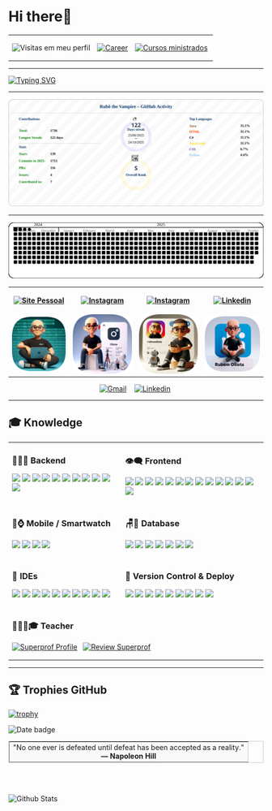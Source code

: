 
# Hi there🥳

 

<table width="100%">
 <tbody style="text-align:center">
 <tr width="100%">
  <td>
   
![Visitas em meu perfil](https://komarev.com/ghpvc/?username=oliota&color=ff0000&label=Welcome+to+my+profile+you+are+visitor+nº:)

  </td>
  
  
  <td>
   
[![Career](https://img.shields.io/badge/dynamic/json?color=blue&label=Career&query=$.years&url=https://oliota.herokuapp.com/career-years&logo=Coveralls)](https://oliota.com/cv)

  </td>
  
  
  <td>
   
[![Cursos ministrados](https://img.shields.io/badge/Courses%20taught-36-green?logo=sqlite&logoColor=white)](https://oliota.com/cursos)&nbsp;

  </td>
 </tr>
 
</tbody>
</table>



---
<!--

<table>
<tbody style="text-align:center">
<tr>
<td>
 
![Oliota's GitHub stats](https://github-readme-stats.vercel.app/api?username=oliota&show_icons=true&theme=vue) 
 
</td>
<td>
 
![Top Langs](https://github-readme-stats.vercel.app/api/top-langs/?username=oliota&layout=compact&theme=vue)  
 
</td>
<td>

![GitHub Streak](https://github-readme-streak-stats.herokuapp.com/?user=oliota&theme=vue) 

</td>
</tr>

</tbody>
</table>

-->
 
[![Typing SVG](https://readme-typing-svg.herokuapp.com/?color=%23f00&width=500&height=80&size=20&multiline=true&lines=Hi,+I'm+Rubem+Oliota;Senior+Software+Engineer+at+KWAN;LISBON+PORTUGAL)](https://git.io/typing-svg)

---



 <!--


<img src="https://heroku-backend-nodejs-fd16668acdd6.herokuapp.com/api/v1/summary-svg?user=oliota" />
<img src="img/summary-svg.svg" alt="drawing"  />

![GitHub Summary](https://heroku-backend-nodejs-fd16668acdd6.herokuapp.com/api/v1/summary-svg?user=oliota)

![GitHub Summary](https://heroku-backend-nodejs-fd16668acdd6.herokuapp.com/api/v1/summary-svg?user=oliota&v=latest)
-->

<!-- summary:start -->
<img src="img/svg/resume/resume_profile.svg" alt="GitHub Summary" />
<!-- updated: 2025-10-24 -->
<!-- summary:end -->





---

![Snake with border](https://raw.githubusercontent.com/oliota/oliota/refs/heads/main/img/svg/snake/snake_updated.svg)

<center>
 


 






   
<table width="100%"> 
        <th>

[![Site Pessoal](https://img.shields.io/badge/-Site_Pessoal-000?style=flat&logo=curl&logoColor=white)](https://www.oliota.com)
</th>
        <th>

[![Instagram](https://img.shields.io/badge/-Oliotaartesanato-ff0000?style=flat&logo=instagram&logoColor=white)](https://www.instagram.com/oliotaartesanato/)
</th>
        <th>

[![Instagram](https://img.shields.io/badge/-roboOLIOTA-ff0000?style=flat&logo=instagram&logoColor=white)](https://www.instagram.com/robooliota/)
</th>
        <th>
        
[![Linkedin](https://img.shields.io/badge/-Linkedin-blue?style=flat&logo=linkedin&logoColor=white)](https://www.linkedin.com/in/rubem-oliota-abb273120/)
</th> 
        <tr>
            <td>
            <a href="https://www.oliota.com"><img src="img/redes_sociais/site_pessoal.png" alt="drawing" width="200"/></a></td>
            <td>
            <a href="https://www.instagram.com/oliotaartesanato/"><img src="img/redes_sociais/site_oliota_artesanato.png" alt="drawing" width="200"/></a></td>
            <td>
            <a href="https://www.instagram.com/robooliota/"><img src="img/redes_sociais/site_robooliota.png" alt="drawing" width="200"/>
</a></td>
            <td>
            <a href="https://www.linkedin.com/in/rubem-oliota-abb273120/">
<img src="img/redes_sociais/site_linkedin.png" alt="drawing" width="200"/></a></td>
        </tr> 
</table>

[![Gmail](https://img.shields.io/badge/-Email-green?style=flat&logo=gmail&logoColor=white)](https://mail.google.com/mail/u/0/?fs=1&to=rubemoliota@gmail.com&su=Contato+-+via+perfil+github&body=Ol%C3%A1+Rubem+Tudo+bem?&tf=cm)&nbsp;
&nbsp;
[![Linkedin](https://img.shields.io/badge/-Buy%20me%20a%20coffee-black?style=flat&logo=java&logoColor=white)](https://www.buymeacoffee.com/oliota/)&nbsp;


</center>
 
<!--
``` javascript
//Fun fact: I once answered the world’s oldest question with a single line of JavaScript
// Which came first, the chicken or the egg?
//Copy , paste and run in browser console
alert("First came the fried eggs, then came the chicken."+[ "🐣","🥚", "🐔", "🐥","🍳"].sort().slice(0,2));

//spoiler First came the fried eggs, then came the chicken.🍳,🐔

```
 -->
 
---

 ## 🎓 Knowledge

<table>
  <tr>
    <td valign="top">
      <h3>👨🏻‍💻 Backend</h3>
      <p>
        <img src="https://img.shields.io/badge/-Java-black?style=flat&logo=Java">
        <img src="https://img.shields.io/badge/-C-black?style=flat&logo=C&logoColor=white">
        <img src="https://img.shields.io/badge/-C%23-black?style=flat&logo=C+sharp&logoColor=white">
        <img src="https://img.shields.io/badge/-Delphi-black?style=flat&logo=Delphi&logoColor=ff0000">
        <img src="https://img.shields.io/badge/-Python-black?style=flat&logo=python">
        <img src="https://img.shields.io/badge/-Node.js-black?style=flat&logo=node.js">
        <img src="https://img.shields.io/badge/-Npm-black?style=flat&logo=npm">
        <img src="https://img.shields.io/badge/-Postman-black?style=flat&logo=postman">
        <img src="https://img.shields.io/badge/-Swagger-black?style=flat&logo=Swagger">
        <img src="https://img.shields.io/badge/-cUrl-black?style=flat&logo=cUrl">
        <img src="https://img.shields.io/badge/-Websphere-black?style=flat&logo=ibm">
      </p>
    </td>
    <td valign="top">
      <h3>👁‍🗨 Frontend</h3>
      <p>
        <img src="https://img.shields.io/badge/-HTML-black?style=flat&logo=HTML5">
        <img src="https://img.shields.io/badge/-CSS-black?style=flat&logo=CSS3&logoColor=1572B6">
        <img src="https://img.shields.io/badge/-Sass-black?style=flat&logo=sass">
        <img src="https://img.shields.io/badge/-Markdown-black?style=flat&logo=markdown">
        <img src="https://img.shields.io/badge/-Bootstrap-black?style=flat&logo=bootstrap">
        <img src="https://img.shields.io/badge/-Materialize-black?style=flat&logo=Material-design&logoColor=red">
        <img src="https://img.shields.io/badge/-JavaScript-black?style=flat&logo=javascript">
        <img src="https://img.shields.io/badge/-Json-black?style=flat&logo=json">
        <img src="https://img.shields.io/badge/-Jquery-black?style=flat&logo=jquery">
        <img src="https://img.shields.io/badge/-Typescript-black?style=flat&logo=typescript">
        <img src="https://img.shields.io/badge/-Angular-black?style=flat&logo=angular&logoColor=red">
        <img src="https://img.shields.io/badge/-Vue.js-black?style=flat&logo=vue.js">
        <img src="https://img.shields.io/badge/-React-black?style=flat&logo=react">
        <img src="https://img.shields.io/badge/-CodePen-black?style=flat&logo=CodePen">
      </p>
    </td>
  </tr>

  <tr>
    <td valign="top">
      <h3>📲⌚ Mobile / Smartwatch</h3>
      <p>
        <img src="https://img.shields.io/badge/-Android%20java-black?style=flat&logo=Android&logoColor=green">
        <img src="https://img.shields.io/badge/-Android%20kotlin-black?style=flat&logo=kotlin&logoColor=green">
        <img src="https://img.shields.io/badge/-React%20Native-black?style=flat&logo=react">
        <img src="https://img.shields.io/badge/-IOS.Swift-black?style=flat&logo=Swift">
      </p>
    </td>
    <td valign="top">
      <h3>🪑🎲 Database</h3>
      <p>
        <img src="https://img.shields.io/badge/-MySql-black?style=flat&logo=mysql">
        <img src="https://img.shields.io/badge/-Oracle-black?style=flat&logo=oracle&logoColor=red">
        <img src="https://img.shields.io/badge/-Sqlite-black?style=flat&logo=sqlite">
        <img src="https://img.shields.io/badge/-SqlServer-black?style=flat&logo=microsoft-Sql-Server">
        <img src="https://img.shields.io/badge/-Firebase-black?style=flat&logo=firebase">
        <img src="https://img.shields.io/badge/-PostgreSql-black?style=flat&logo=postgresql">
        <img src="https://img.shields.io/badge/-DB2-black?style=flat&logo=ibm">
      </p>
    </td>
  </tr>

  <tr>
    <td valign="top">
      <h3>🔧 IDEs</h3>
      <p>
        <img src="https://img.shields.io/badge/-Eclipse-black?style=flat&logo=eclipse-ide&logoColor=orange">
        <img src="https://img.shields.io/badge/-Spring%20Tool%20Suite-black?style=flat&logo=Spring&logoColor=green">
        <img src="https://img.shields.io/badge/-Android%20Studio-black?style=flat&logo=Android+Studio&logoColor=green">
        <img src="https://img.shields.io/badge/-Visual%20Studio%20Code-black?style=flat&logo=visual-studio-code&logoColor=007ACC">
        <img src="https://img.shields.io/badge/-Visual%20Studio-black?style=flat&logo=visual-studio&logoColor=purple">
        <img src="https://img.shields.io/badge/-XCode-black?style=flat&logo=xcode">
        <img src="https://img.shields.io/badge/-Intelij-black?style=flat&logo=Jetbrains&logoColor=white">
        <img src="https://img.shields.io/badge/-PyCharm-black?style=flat&logo=Pycharm&logoColor=blue">
        <img src="https://img.shields.io/badge/-VisualG-black?style=flat&logo=v&logoColor=a66321">
        <img src="https://img.shields.io/badge/-Repl.it-black?style=flat&logo=replit">
      </p>
    </td>
    <td valign="top">
      <h3>💾 Version Control & Deploy</h3>
      <p>
        <img src="https://img.shields.io/badge/-Git-black?style=flat&logo=git">
        <img src="https://img.shields.io/badge/-GitHub-black?style=flat&logo=github">
        <img src="https://img.shields.io/badge/-GitLab-black?style=flat&logo=gitlab">
        <img src="https://img.shields.io/badge/-Bitbucket-black?style=flat&logo=bitbucket">
        <img src="https://img.shields.io/badge/-SourceTree-black?style=flat&logo=sourcetree&logoColor=blue">
        <img src="https://img.shields.io/badge/-Heroku-black?style=flat&logo=heroku">
        <img src="https://img.shields.io/badge/-Google%20domains-black?style=flat&logo=google-domains">
        <img src="https://img.shields.io/badge/-Firebase-black?style=flat&logo=firebase">
        <a href="https://play.google.com/store/apps/dev?id=4624325070796601602">
          <img src="https://img.shields.io/badge/-Google%20play-black?style=flat&logo=google-play">
        </a>
      </p>
    </td>
  </tr>

 <tr>
  <td colspan="2" valign="top">
    <h3>👨🏻‍🏫🎓 Teacher</h3>
    <p>
      <a href="https://www.superprof.pt/aprenda-java-javascript-node-angular-html-css-git-varios-niveis-basico-avancado-desvende-segredos.html"><img src="https://img.shields.io/badge/Superprof-Profile-blue?style=flat&logo=superprof&logoColor=white" alt="Superprof Profile"></a>
      &nbsp;
      <a href="https://www.superprof.pt/ir/30133358-424cd8"><img src="https://img.shields.io/badge/Superprof-Rate-green?style=flat&logo=superprof&logoColor=white" alt="Review Superprof"></a>
    </p>
  </td>
</tr>

</table>

---

  ##  🏆 Trophies GitHub
  
[![trophy](https://github-profile-trophy.vercel.app/?username=oliota&row=1&&margin-w=30)](https://github.com/oliota)


 
<!--
  
![Snake animation](https://github.com/oliota/oliota/blob/output/github-contribution-grid-snake.svg)

 

![Snake with border](https://raw.githubusercontent.com/oliota/oliota/main/img/svg/snake/snake_updated.svg)
 -->
 



<!-- thought:start -->
<p><img src="https://img.shields.io/badge/23%2F10%2F2025-Zen--Thought-blue" alt="Date badge" /></p>

<table cellspacing="0" cellpadding="12" border="1" style="border-collapse:separate; border-spacing:0; border:1px solid #ccc; width:100%;">
  <tr>
    <td style="background:#f9f9f9; text-align:center;">
      &quot;No one ever is defeated until defeat has been accepted as a reality.&quot;<br><strong>— Napoleon Hill</strong>
    </td>
  </tr>
</table>

<br><br>
<!-- thought:end -->






<img src="https://raw.githubusercontent.com/bornmay/bornmay/Update/svg/Bottom.svg" alt="Github Stats" />
 
 

 


